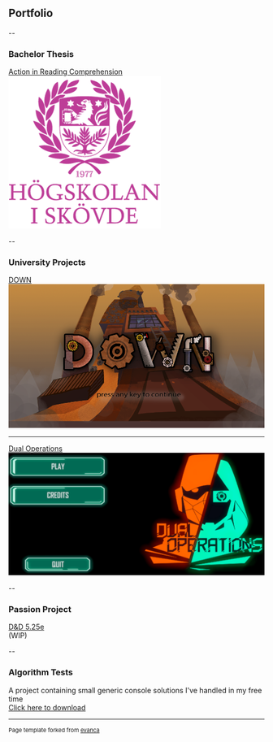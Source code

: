 ## Portfolio

--
### Bachelor Thesis
[Action in Reading Comprehension](/thesis_page)
<img src="images/HiS.png?raw=true"/>

--
### University Projects
[DOWN](/down_page)
<img src="images/DOWN_1.png?raw=true"/>

---
[Dual Operations](/dual_operations_page)
<img src="images/DO_1.png?raw=true"/>

--
### Passion Project
[D&D 5.25e](https://drive.google.com/drive/folders/1YIGAw_KUb3ypHMQmmDF5FIXfSucCXqry?usp=sharing) <br>
(WIP)

--
### Algorithm Tests
A project containing small generic console solutions I've handled in my free time <br>
[Click here to download](https://drive.google.com/file/d/1AAiH4BnhP6MvRvFwzGZWxhAqMwQgM2ch/view?usp=sharing)

---
<p style="font-size:11px">Page template forked from <a href="https://github.com/evanca/quick-portfolio">evanca</a></p>
<!-- Remove above link if you don't want to attibute -->
